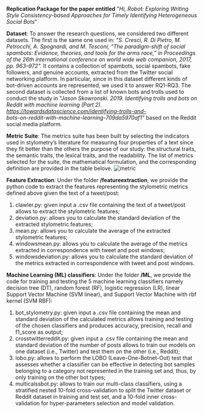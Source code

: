 **Replication Package for the paper entitled**  "*Hi, Robot: Exploring Writing Style Consistency-based Approaches for Timely  Identifying Heterogeneous Social Bots*"

**Dataset**:
To answer the research questions, we considered two different datasets. The first is the same one used in:
*"S. Cresci, R. Di Pietro, M. Petrocchi, A. Spognardi, and M. Tesconi,
“The paradigm-shift of social spambots: Evidence, theories, and tools
for the arms race,” in Proceedings of the 26th international conference
on world wide web companion, 2017, pp. 963–972".*
It contains a collection of spambots, social spambots, fake followers, and genuine accounts, extracted from the Twitter social networking platform. In particular, since in this dataset different kinds of bot-driven accounts are represented, we used it to answer RQ1-RQ3.
The second dataset is collected from a list of known bots and trolls used to conduct the study in "J*ason Skowronski. 2019.  Identifying trolls and bots on Reddit with machine learning (Part 2). https://towardsdatascience.com/identifying-trolls-and-  
bots-on-reddit-with-machine-learning-709da5970af1"* based on the  Reddit social media platform.

**Metric Suite**:
The metrics suite has been built by selecting the indicators
used in stylometry’s literature for measuring four properties
of a text since they fit better than the others the purpose of
our study: the structural traits, the semantic traits, the lexical
traits, and the readability. The list of metrics selected for the suite,
the mathematical formulation, and the corresponding definition
are provided in the table belove.
![metric
](https://user-images.githubusercontent.com/129288915/228536584-48f1ede2-05cb-418c-8781-c6e0cb701f08.png)

**Feature Extraction**:
Under the folder **/featureextraction**, we provide the python code to extract the features representing the stylometric metrics defined above given the text of a tweet/post:

 1. clawler.py: given input a .csv file containing the text of a tweet/post allows to extract the stylometric features;
 2. deviation.py: allows you to calculate the standard deviation of the extracted stylometric features;
 3. mean.py: allows you to calculate the average of the extracted stylometric features;
 4. windowsmean.py: allows you to calculate the average of the metrics extracted in correspondence with tweet and post windows;
 5. windowsdeviation.py: allows you to calculate  the standard deviation of the metrics extracted in correspondence with tweet and post windows.

**Machine Learning (ML) classifiers**:
Under the folder **/ML**, we provide the code for training and testing the 5 machine learning classifiers namely decision tree (DT), random forest (RF), logistic regression (LR), linear Support Vector Machine (SVM linear), and Support Vector Machine with rbf kernel (SVM RBF):
1. bot_stylometry.py: given input a .csv file containing the mean and standard deviation of the calculated metrics allows training and testing of the chosen classifiers and produces accuracy, precision, recall and f1_score as output;
2. crosstwitterreddit.py: given input a .csv file containing the mean and standard deviation of the number of posts allows to train our models on one dataset (i.e., Twitter) and test them on the other (i.e., Reddit);
3. lobo.py: allows to perform the LOBO (Leave-One-Botnet-Out) test that assesses whether a classifier can be effective in detecting bot samples belonging to a category not represented in the training set and, thus, by only training on the other bot types;
4. multicalssbot.py: allows to train our multi-class classifiers, using a stratified nested 10-fold cross-validation to split the Twitter dataset or Reddit dataset in training and test set, and a 10-fold inner cross-validation for hyper-parameters selection and model validation. 
